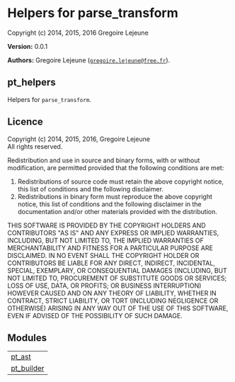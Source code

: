 

# Helpers for parse_transform #

Copyright (c) 2014, 2015, 2016 Gregoire Lejeune

__Version:__ 0.0.1

__Authors:__ Gregoire Lejeune ([`gregoire.lejeune@free.fr`](mailto:gregoire.lejeune@free.fr)).


## pt_helpers ##

Helpers for `parse_transform`.


## Licence ##

Copyright (c) 2014, 2015, 2016, Gregoire Lejeune<br />
All rights reserved.

Redistribution and use in source and binary forms, with or without modification, are permitted provided that the following conditions are met:

1. Redistributions of source code must retain the above copyright notice, this list of conditions and the following disclaimer.
1. Redistributions in binary form must reproduce the above copyright notice, this list of conditions and the following disclaimer in the documentation and/or other materials provided with the distribution.


THIS SOFTWARE IS PROVIDED BY THE COPYRIGHT HOLDERS AND CONTRIBUTORS "AS IS" AND ANY EXPRESS OR IMPLIED WARRANTIES, INCLUDING, BUT NOT LIMITED TO, THE IMPLIED WARRANTIES OF MERCHANTABILITY AND FITNESS FOR A PARTICULAR PURPOSE ARE DISCLAIMED. IN NO EVENT SHALL THE COPYRIGHT HOLDER OR CONTRIBUTORS BE LIABLE FOR ANY DIRECT, INDIRECT, INCIDENTAL, SPECIAL, EXEMPLARY, OR CONSEQUENTIAL DAMAGES (INCLUDING, BUT NOT LIMITED TO, PROCUREMENT OF SUBSTITUTE GOODS OR SERVICES; LOSS OF USE, DATA, OR PROFITS; OR BUSINESS INTERRUPTION) HOWEVER CAUSED AND ON ANY THEORY OF LIABILITY, WHETHER IN CONTRACT, STRICT LIABILITY, OR TORT (INCLUDING NEGLIGENCE OR OTHERWISE) ARISING IN ANY WAY OUT OF THE USE OF THIS SOFTWARE, EVEN IF ADVISED OF THE POSSIBILITY OF SUCH DAMAGE.



## Modules ##


<table width="100%" border="0" summary="list of modules">
<tr><td><a href="https://github.com/emedia-project/pt_helpers/blob/refactor/doc/pt_ast.md" class="module">pt_ast</a></td></tr>
<tr><td><a href="https://github.com/emedia-project/pt_helpers/blob/refactor/doc/pt_builder.md" class="module">pt_builder</a></td></tr></table>

